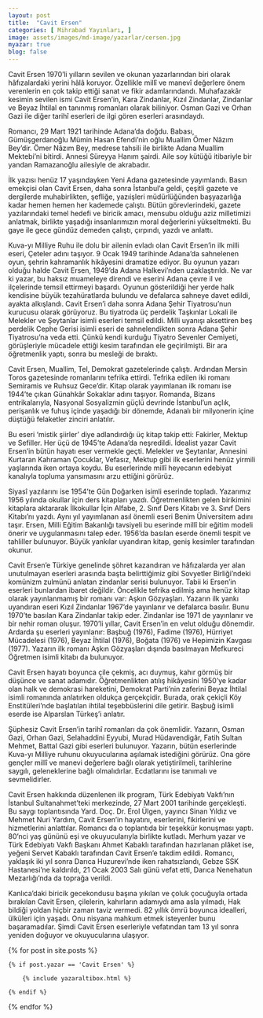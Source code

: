 ```yaml
---
layout: post
title:  "Cavit Ersen"
categories: [ Mihrabad Yayınları, ]
image: assets/images/md-image/yazarlar/cersen.jpg
myazar: true
blog: false
---
```



Cavit Ersen 1970’li yılların sevilen ve okunan yazarlarından biri olarak hâfızalardaki yerini hâlâ koruyor. Özellikle millî ve manevî değerlere önem verenlerin en çok takip ettiği sanat ve fikir adamlarındandı. Muhafazakâr kesimin sevilen ismi Cavit Ersen’in, Kara Zindanlar, Kızıl Zindanlar, Zindanlar ve Beyaz İhtilal en tanınmış romanları olarak biliniyor. Osman Gazi ve Orhan Gazi ile diğer tarihî eserleri de ilgi gören eserleri arasındaydı.

Romancı, 29 Mart 1921 tarihinde Adana’da doğdu. Babası, Gümüşgerdanoğlu Mümin Hasan Efendi’nin oğlu Muallim Ömer Nâzım Bey’dir. Ömer Nâzım Bey, medrese tahsili ile birlikte Adana Muallim Mektebi’ni bitirdi. Annesi Süreyya Hanım şairdi. Aile soy kütüğü itibariyle bir yandan Ramazanoğlu ailesiyle de akrabadır.

İlk yazısı henüz 17 yaşındayken Yeni Adana gazetesinde yayımlandı. Basın emekçisi olan Cavit Ersen, daha sonra İstanbul’a geldi, çeşitli gazete ve dergilerde muhabirlikten, şefliğe, yazıişleri müdürlüğünden başyazarlığa kadar hemen hemen her kademede çalıştı. Bütün görevlerindeki, gazete yazılarındaki temel hedefi ve biricik amacı, mensubu olduğu aziz milletimizi anlatmak, birlikte yaşadığı insanlarımızın moral değerlerini yükseltmekti. Bu gaye ile gece gündüz demeden çalıştı, çırpındı, yazdı ve anlattı.

Kuva-yı Milliye Ruhu ile dolu bir ailenin evladı olan Cavit Ersen’in ilk milli eseri, Çeteler adını taşıyor. 9 Ocak 1949 tarihinde Adana’da sahnelenen oyun, şehrin kahramanlık hikâyesini dramatize ediyor. Bu oyunun yazarı olduğu halde Cavit Ersen, 1949’da Adana Halkevi’nden uzaklaştırıldı. Ne var ki yazar, bu haksız muameleye direndi ve eserini Adana çevre il ve ilçelerinde temsil ettirmeyi başardı. Oyunun gösterildiği her yerde halk kendisine büyük tezahüratlarda bulundu ve defalarca sahneye davet edildi, ayakta alkışlandı. Cavit Ersen’i daha sonra Adana Şehir Tiyatrosu’nun kurucusu olarak görüyoruz. Bu tiyatroda üç perdelik Taşkınlar Lokali ile Melekler ve Şeytanlar isimli eserleri temsil edildi. Milli uyanışı aksettiren beş perdelik Cephe Gerisi isimli eseri de sahnelendikten sonra Adana Şehir Tiyatrosu’na veda etti. Çünkü kendi kurduğu Tiyatro Sevenler Cemiyeti, görüşleriyle mücadele ettiği kesim tarafından ele geçirilmişti. Bir ara öğretmenlik yaptı, sonra bu mesleği de bıraktı.

Cavit Ersen, Muallim, Tel, Demokrat gazetelerinde çalıştı. Ardından Mersin Toros gazetesinde romanlarını tefrika ettirdi. Tefrika edilen iki romanı Semiramis ve Ruhsuz Gece’dir. Kitap olarak yayımlanan ilk romanı ise 1944’te çıkan Günahkâr Sokaklar adını taşıyor. Romanda, Bizans entrikalarıyla, Nasyonal Sosyalizmin güçlü devrinde İstanbul’un açlık, perişanlık ve fuhuş içinde yaşadığı bir dönemde, Adanalı bir milyonerin içine düştüğü felaketler zinciri anlatılır.

Bu eseri ‘mistik şiirler’ diye adlandırdığı üç kitap takip etti: Fakirler, Mektup ve Sefiller. Her üçü de 1945’te Adana’da neşredildi. İdealist yazar Cavit Ersen’in bütün hayatı eser vermekle geçti. Melekler ve Şeytanlar, Annesini Kurtaran Kahraman Çocuklar, Vefasız, Mektup gibi ilk eserlerini henüz yirmili yaşlarında iken ortaya koydu. Bu eserlerinde millî heyecanın edebiyat kanalıyla topluma yansımasını arzu ettiğini görürüz.

Siyasî yazılarını ise 1954’te Gün Doğarken isimli eserinde topladı. Yazarımız 1956 yılında okullar için ders kitapları yazdı. Öğretmenlikten gelen birikimini kitaplara aktararak İlkokullar İçin Alfabe, 2. Sınıf Ders Kitabı ve 3. Sınıf Ders Kitabı’nı yazdı. Aynı yıl yayımlanan asıl önemli eseri Benim Üniversitem adını taşır. Ersen, Milli Eğitim Bakanlığı tavsiyeli bu eserinde millî bir eğitim modeli önerir ve uygulanmasını talep eder. 1956’da basılan eserde önemli tespit ve tahliller bulunuyor. Büyük yankılar uyandıran kitap, geniş kesimler tarafından okunur.

Cavit Ersen’e Türkiye genelinde şöhret kazandıran ve hâfızalarda yer alan unutulmayan eserleri arasında başta belirttiğimiz gibi Sovyetler Birliği’ndeki komünizm zulmünü anlatan zindanlar serisi bulunuyor. Tabii ki Ersen’in eserleri bunlardan ibaret değildir. Öncelikle tefrika edilmiş ama henüz kitap olarak yayınlanmamış bir romanı var: Aşkın Gözyaşları. Yazarın ilk yankı uyandıran eseri Kızıl Zindanlar 1967’de yayınlanır ve defalarca basılır. Bunu 1970’te basılan Kara Zindanlar takip eder. Zindanlar ise 1971 de yayınlanır ve bir nehir roman oluşur. 1970’li yıllar, Cavit Ersen’in en velut olduğu dönemdir. Ardarda şu eserleri yayınlanır: Başbuğ (1976), Fadime (1976), Hürriyet Mücadelesi (1976), Beyaz İhtilal (1976),  Boğata (1976) ve Hepimizin Kavgası (1977). Yazarın ilk romanı Aşkın Gözyaşları dışında basılmayan Mefkureci Öğretmen isimli kitabı da bulunuyor.

Cavit Ersen hayatı boyunca çile çekmiş, acı duymuş, kahır görmüş bir düşünce ve sanat adamıdır. Öğretmenlikten atılış hikâyesini 1950’ye kadar olan halk ve demokrasi hareketini, Demokrat Parti’nin zaferini Beyaz İhtilal isimli romanında anlatırken oldukça gerçekçidir. Burada, orak çekiçli Köy Enstitüleri’nde başlatılan ihtilal teşebbüslerini dile getirir. Başbuğ isimli eserde ise Alparslan Türkeş’i anlatır.

Şüphesiz Cavit Ersen’in tarihî romanları da çok önemlidir. Yazarın, Osman Gazi, Orhan Gazi, Selahaddini Eyyubi, Murad Hüdavendigâr, Fatih Sultan Mehmet, Battal Gazi gibi eserleri bulunuyor. Yazarın, bütün eserlerinde Kuva-yı Milliye ruhunu okuyucularına aşılamak istediğini görürüz. Ona göre gençler millî ve manevi değerlere bağlı olarak yetiştirilmeli, tarihlerine saygılı, geleneklerine bağlı olmalıdırlar. Ecdatlarını ise tanımalı ve sevmelidirler.

Cavit Ersen hakkında düzenlenen ilk program, Türk Edebiyatı Vakfı’nın İstanbul Sultanahmet’teki merkezinde, 27 Mart 2001 tarihinde gerçekleşti. Bu saygı toplantısında Yard. Doç. Dr. Erol Ülgen, yayıncı Sinan Yıldız ve Mehmet Nuri Yardım, Cavit Ersen’in hayatını, eserlerini, fikirlerini ve hizmetlerini anlattılar. Romancı da o toplantıda bir teşekkür konuşması yaptı. 80’nci yaş gününü eşi ve okuyucularıyla birlikte kutladı. Merhum yazar ve Türk Edebiyatı Vakfı Başkanı Ahmet Kabaklı tarafından hazırlanan plâket ise, yeğeni Servet Kabaklı tarafından Cavit Ersen’e takdim edildi. Romancı, yaklaşık iki yıl sonra Darıca Huzurevi’nde iken rahatsızlandı, Gebze SSK Hastanesi’ne kaldırıldı, 21 Ocak 2003 Salı günü vefat etti, Darıca Nenehatun Mezarlığı’nda da toprağa verildi.

Kanlıca’daki biricik gecekondusu başına yıkılan ve çoluk çocuğuyla ortada bırakılan Cavit Ersen, çilelerin, kahırların adamıydı ama asla yılmadı, Hak bildiği yoldan hiçbir zaman taviz vermedi. 82 yıllık ömrü boyunca idealleri, ülküleri için yaşadı. Onu nisyana mahkum etmek isteyenler bunu başaramadılar. Şimdi Cavit Ersen eserleriyle vefatından tam 13 yıl sonra yeniden doğuyor ve okuyucularına ulaşıyor.


<div class="row">
{% for post in site.posts %}

    {% if post.yazar == 'Cavit Ersen' %}

        {% include yazaraltibox.html %}

    {% endif %}

{% endfor %}
</div>